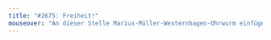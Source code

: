 ```yaml
---
title: "#2675: Freiheit!"
mouseover: "An dieser Stelle Marius-Müller-Westernhagen-Ohrwurm einfügen."
---
```

